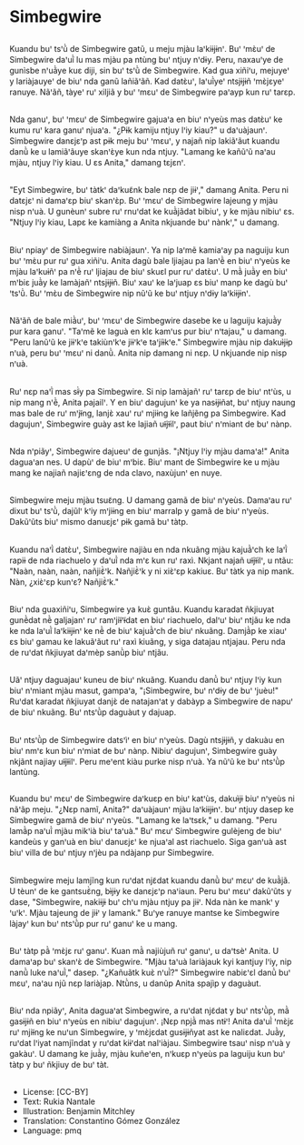 # Simbegwire

##
Kuandu buꞌ tsꞌũ̀ de Simbegwire gatũ, u meju mjàu laꞌkiɨjɨnꞌ. Buꞌ ꞌmɛ̀uꞌ de Simbegwire daꞌuĩ̀ lu mas mjàu pa ntùng buꞌ ntjuy nꞌdɨy. Peru, naxauꞌye de gunìsbe nꞌuã̀ye kuɛ diji, sin buꞌ tsꞌũ̀ de Simbegwire. Kad gua xiñiꞌu, mejuyeꞌ y lariàjauyeꞌ de biuꞌ nda ganũ lañiãꞌãñ. Kad datɛ̀uꞌ, laꞌuĩ̀yeꞌ ntsjɨjɨñ ꞌmɛ̀jɛyeꞌ ranuye. Nãꞌãñ, tàyeꞌ ruꞌ xiljiã y buꞌ ꞌmɛuꞌ de Simbegwire paꞌayp kun ruꞌ tarɛp.

##
Nda ganuꞌ, buꞌ ꞌmɛuꞌ de Simbegwire gajuaꞌa en biuꞌ nꞌyeùs mas datɛ̀uꞌ ke kumu ruꞌ kara ganuꞌ njuaꞌa. "¿Pɨk kamiju ntjuy lꞌiy kiau?" u daꞌuàjaunꞌ. Simbegwire danɛjɛꞌp ast pɨk meju buꞌ ꞌmɛuꞌ, y najañ nip lakiãꞌãut kuandu danũ̀ ke u lamiãꞌãuye skanꞌɛ̀ye kun nda ntjuy. "Lamang ke kañũꞌũ naꞌau mjàu, ntjuy lꞌiy kiau. U ɛs Anita," damang tɛjɛnꞌ.

##
"Eyt Simbegwire, buꞌ tàtkꞌ daꞌkuɛ̃nk bale nɛp de jiɨꞌ," damang Anita. Peru ni datɛjɛꞌ ni damaꞌɛp biuꞌ skanꞌɛ̀p. Buꞌ ꞌmɛuꞌ de Simbegwire lajeung y mjàu nisp nꞌuà. U gunèunꞌ subre ruꞌ rnuꞌdat ke kuã̀jãdat bibiuꞌ, y ke mjàu nibiuꞌ ɛs. "Ntjuy lꞌiy kiau, Lapɛ ke kamiàng a Anita nkjuande buꞌ nànkꞌ," u damang.

##
Biuꞌ npiayꞌ de Simbegwire nabiàjaunꞌ. Ya nip laꞌmẽ kamiaꞌay pa naguiju kun buꞌ ꞌmɛ̀u pur ruꞌ gua xiñiꞌu. Anita dagù bale ljiajau pa lanꞌẽ̀ en biuꞌ nꞌyeùs ke mjàu laꞌkuɨñꞌ pa nꞌẽ̀ ruꞌ ljiajau de biuꞌ skuɛl pur ruꞌ datɛ̀uꞌ. U mã̀ juã̀y en biuꞌ mꞌbiɛ juã̀y ke lamàjañꞌ ntsjɨjɨñ. Biuꞌ xauꞌ ke laꞌjuap ɛs biuꞌ manp ke dagù buꞌ ꞌtsꞌũ̀. Buꞌ ꞌmɛ̀u de Simbegwire nip nũꞌũ ke buꞌ ntjuy nꞌdɨy laꞌkiɨjɨnꞌ.

##
Nãꞌãñ de bale miã̀uꞌ, buꞌ ꞌmɛuꞌ de Simbegwire dasebe ke u laguiju kajuã̀y pur kara ganuꞌ. "Taꞌmẽ ke laguà en klɛ kamꞌus pur biuꞌ nꞌtajau," u damang. "Peru lanũꞌũ ke jiɨꞌkꞌe takiùnꞌkꞌe jiɨꞌkꞌe taꞌjiɨ̀kꞌe." Simbegwire mjàu nip dakuɨ̀jɨp nꞌuà, peru buꞌ ꞌmɛuꞌ ni danũ̀. Anita nip damang ni nɛp. U nkjuande nip nisp nꞌuà.

##
Ruꞌ nɛp naꞌĩ̀ mas sɨ̃̀y pa Simbegwire. Si nip lamàjañꞌ ruꞌ tarɛp de biuꞌ ntꞌùs, u nip mang nꞌẽ̀, Anita pajailꞌ. Y en biuꞌ dagujunꞌ ke ya nasɨjɨñat, buꞌ ntjuy naung mas bale de ruꞌ mꞌjɨ̃ng, lanjɛ̀ xauꞌ ruꞌ mjiɨng ke lañjẽng pa Simbegwire. Kad dagujunꞌ, Simbegwire guày ast ke lajiañ uɨ̃jɨ̃ilꞌ, paut biuꞌ nꞌmiant de buꞌ nànp.

##
Nda nꞌpiãyꞌ, Simbegwire dajueuꞌ de gunjãs. "¡Ntjuy lꞌiy mjàu damaꞌa!" Anita daguaꞌan nes. U dapùꞌ de biuꞌ mꞌbiɛ. Biuꞌ mant de Simbegwire ke u mjàu mang ke najiañ najiɛꞌɛng de nda clavo, naxùjunꞌ en nuye.

##
Simbegwire meju mjàu tsuɛ̃ng. U damang gamã de biuꞌ nꞌyeùs. Damaꞌau ruꞌ dixut buꞌ tsꞌũ̀, dajũlꞌ kꞌiy mꞌjiɨng en biuꞌ marralp y gamã de biuꞌ nꞌyeùs. Dakũꞌũts biuꞌ mismo danuɛjɛꞌ pɨk gamã buꞌ tàtp.

##
Kuandu naꞌĩ̀ datɛ̀uꞌ, Simbegwire najiàu en nda nkuãng mjàu kajuã̀ꞌch ke laꞌĩ̀ rapiɨ de nda riachuelo y daꞌuĩ̀ nda mꞌɛ kun ruꞌ raxì. Nkjant najañ uɨ̃jɨ̃ilꞌ, u ntãu: "Naàn, naàn, naàn, nañjiɛ̃̀ꞌk. Nañjiɛ̃̀ꞌk y ni xiɛ̀ꞌɛp kakiuɛ. Buꞌ tàtk ya nip mank. Nàn, ¿xiɛ̀ꞌɛp kunꞌɛ? Nañjiɛ̃̀ꞌk."

##
Biuꞌ nda guaxiñiꞌu, Simbegwire ya kuɛ̀ guntãu. Kuandu karadat ñkjiuyat gunẽ̀dat nẽ̀ galjajanꞌ ruꞌ ramꞌjiɨ̃ꞌɨ̃dat en biuꞌ riachuelo, dalꞌuꞌ biuꞌ ntjãu ke nda ke nda laꞌuĩ̀ laꞌkiɨjɨnꞌ ke nẽ̀ de biuꞌ kajuã̀ꞌch de biuꞌ nkuãng. Damjã̀p ke xiauꞌ ɛs biuꞌ gamau ke lakuãꞌãut ruꞌ raxì kiuãng, y siga datajau ntjajau. Peru nda de ruꞌdat ñkjiuyat daꞌmèp sanũ̀p biuꞌ ntjãu.

##
Uãꞌ ntjuy daguajauꞌ kuneu de biuꞌ nkuãng. Kuandu danũ̀ buꞌ ntjuy lꞌiy kun biuꞌ nꞌmiant mjàu masut, gampaꞌa, "¡Simbegwire, buꞌ nꞌdɨy de buꞌ ꞌjuèu!" Ruꞌdat karadat ñkjiuyat danjɛ̀ de natajanꞌat y dabàyp a Simbegwire de napuꞌ de biuꞌ nkuãng. Buꞌ ntsꞌũ̀p daguàut y dajuap.

##
Buꞌ ntsꞌũ̀p de Simbegwire datsꞌìꞌ en biuꞌ nꞌyeùs. Dagù ntsjɨjɨñ, y dakuàu en biuꞌ nmꞌɛ kun biuꞌ nꞌmiat de buꞌ nànp. Nibiuꞌ dagujunꞌ, Simbegwire guày nkjãnt najiay uɨ̃jɨ̃ilꞌ. Peru meꞌent kiàu purke nisp nꞌuà. Ya nũꞌũ ke buꞌ ntsꞌũ̀p lantùng.

##
Kuandu buꞌ mɛuꞌ de Simbegwire daꞌkuɛp en biuꞌ katꞌùs, dakuɨ̀jɨ biuꞌ nꞌyeùs ni nãꞌãp meju. "¿Nɛp namĩ, Anita?" daꞌuàjaunꞌ mjàu laꞌkiɨjɨnꞌ. buꞌ ntjuy dasep ke Simbegwire gamã de biuꞌ nꞌyeùs. "Lamang ke laꞌtsɛk," u damang. "Peru lamã̀p naꞌuĩ̀ mjàu mikꞌià biuꞌ taꞌuà." Buꞌ mɛuꞌ Simbegwire gulèjeng de biuꞌ kandeùs y ganꞌuà en biuꞌ danuɛjɛꞌ ke njuaꞌal ast riachuelo. Siga ganꞌuà ast biuꞌ villa de buꞌ ntjuy nꞌjèu pa ndàjanp pur Simbegwire.

##
Simbegwire meju lamjĩng kun ruꞌdat njɛ̃dat kuandu danũ̀ buꞌ mɛuꞌ de kuã̀jã. U tèunꞌ de ke gantsuɛ̃̀ng, bɨ̀jɨy ke danɛjɛꞌp naꞌiaun. Peru buꞌ mɛuꞌ dakũꞌũts y dase, "Simbegwire, nakiɨjɨ buꞌ chꞌu mjàu ntjuy pa jiɨꞌ. Nda nàn ke mankꞌ y ꞌuꞌkꞌ. Mjàu tajeung de jiɨꞌ y lamank." Buꞌye ranuye mantse ke Simbegwire làjayꞌ kun buꞌ ntsꞌũ̀p pur ruꞌ ganuꞌ ke u mang.

##
Buꞌ tàtp pã̀ ꞌmɛ̀jɛ ruꞌ ganuꞌ. Kuan mã̀ najiùjuñ ruꞌ ganuꞌ, u daꞌtsèꞌ Anita. U damaꞌap buꞌ skanꞌɛ̀ de Simbegwire. "Mjàu taꞌuà lariàjauk kyi kantjuy lꞌiy, nip nanũ̀ luke naꞌuĩ̀," dasep. "¿Kañuãtk kuɛ̀ nꞌuĩ̀?" Simbegwire nabiɛꞌɛl danũ̀ buꞌ mɛuꞌ, naꞌau njũ nɛp lariàjap. Ntũ̀ns, u danũp Anita spajìp y daguàut.

##
Biuꞌ nda npiãyꞌ, Anita daguaꞌat Simbegwire, a ruꞌdat njɛ̃dat y buꞌ ntsꞌũ̀p, mã̀ gasɨjɨñ en biuꞌ nꞌyeùs en nibiuꞌ dagujunꞌ. ¡Nɛp npjã̀ mas ntɨꞌ! Anita daꞌuĩ̀ ꞌmɛ̀jɛ ruꞌ mjiɨ̃ng ke nuꞌun Simbegwire, y ꞌmɛ̀jɛdat gusɨjɨñyat ast ke naliɛdat. Juã̀y, ruꞌdat lꞌiyat namjĩndat y ruꞌdat kiɨꞌdat nalꞌiàjau. Simbegwire tsauꞌ nisp nꞌuà y gakàuꞌ. U damang ke juã̀y, mjàu kuñeꞌen, nꞌkuɛp nꞌyeùs pa laguiju kun buꞌ tàtp y buꞌ ñkjiuy de buꞌ tàt.

##
* License: [CC-BY]
* Text: Rukia Nantale
* Illustration: Benjamin Mitchley
* Translation: Constantino Gómez González
* Language: pmq
